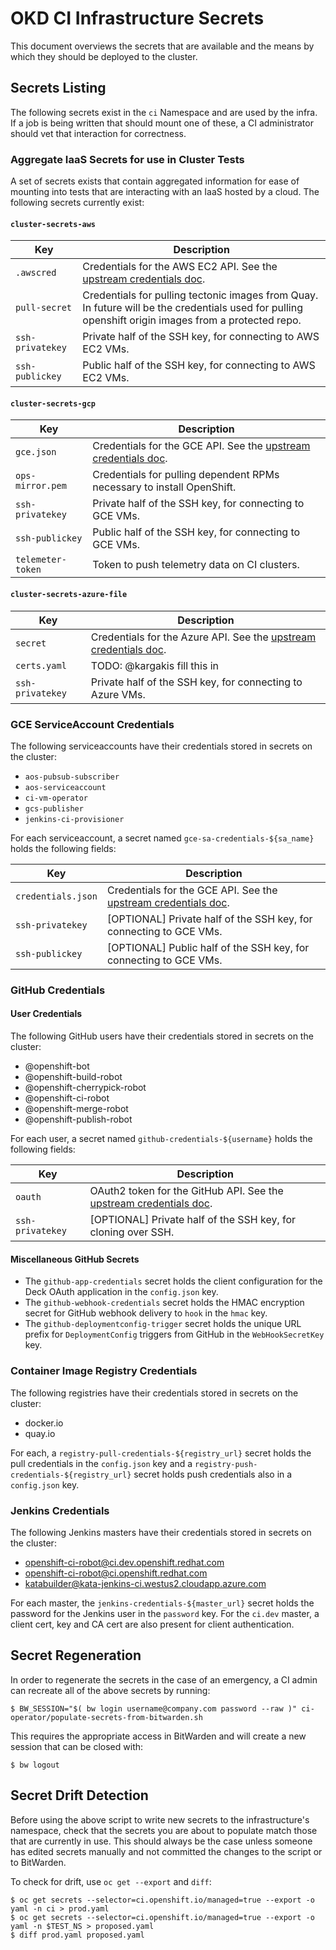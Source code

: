 # OKD CI Infrastructure Secrets

This document overviews the secrets that are available and the means by which
they should be deployed to the cluster.

## Secrets Listing

The following secrets exist in the `ci` Namespace and are used by the infra. If
a job is being written that should mount one of these, a CI administrator should
vet that interaction for correctness.

### Aggregate IaaS Secrets for use in Cluster Tests

A set of secrets exists that contain aggregated information for ease of mounting
into tests that are interacting with an IaaS hosted by a cloud. The following
secrets currently exist:


#### `cluster-secrets-aws`

|       Key        | Description |
| ---------------- | ----------- |
| `.awscred`       | Credentials for the AWS EC2 API. See the [upstream credentials doc](https://docs.aws.amazon.com/cli/latest/userguide/cli-multiple-profiles.html). |
| `pull-secret`    | Credentials for pulling tectonic images from Quay.  In future will be the credentials used for pulling openshift origin images from a protected repo. |
| `ssh-privatekey` | Private half of the SSH key, for connecting to AWS EC2 VMs. |
| `ssh-publickey`  | Public half of the SSH key, for connecting to AWS EC2 VMs. |

#### `cluster-secrets-gcp`

|        Key        | Description |
| ----------------- | ----------- |
| `gce.json`        | Credentials for the GCE API. See the [upstream credentials doc](https://cloud.google.com/docs/authentication/production). |
| `ops-mirror.pem`  | Credentials for pulling dependent RPMs necessary to install OpenShift. |
| `ssh-privatekey`  | Private half of the SSH key, for connecting to GCE VMs. |
| `ssh-publickey`   | Public half of the SSH key, for connecting to GCE VMs. |
| `telemeter-token` | Token to push telemetry data on CI clusters. |

#### `cluster-secrets-azure-file`

|       Key        | Description |
| ---------------- | ----------- |
| `secret`         | Credentials for the Azure API. See the [upstream credentials doc](https://docs.microsoft.com/en-us/rest/api/apimanagement/apimanagementrest/azure-api-management-rest-api-authentication). |
| `certs.yaml`     | TODO: @kargakis fill this in |
| `ssh-privatekey` | Private half of the SSH key, for connecting to Azure VMs. |

### GCE ServiceAccount Credentials

The following serviceaccounts have their credentials stored in secrets on the
cluster:

 - `aos-pubsub-subscriber`
 - `aos-serviceaccount`
 - `ci-vm-operator`
 - `gcs-publisher`
 - `jenkins-ci-provisioner`

For each serviceaccount, a secret named `gce-sa-credentials-${sa_name}` holds
the following fields:

|        Key         | Description |
| ------------------ | ----------- |
| `credentials.json` | Credentials for the GCE API. See the [upstream credentials doc](https://cloud.google.com/docs/authentication/production). |
| `ssh-privatekey`   | [OPTIONAL] Private half of the SSH key, for connecting to GCE VMs. |
| `ssh-publickey`    | [OPTIONAL] Public half of the SSH key, for connecting to GCE VMs. |

### GitHub Credentials

#### User Credentials

The following GitHub users have their credentials stored in secrets on the
cluster:

 - @openshift-bot
 - @openshift-build-robot
 - @openshift-cherrypick-robot
 - @openshift-ci-robot
 - @openshift-merge-robot
 - @openshift-publish-robot

For each user, a secret named `github-credentials-${username}` holds the
following fields:

|       Key        | Description |
| ---------------- | ----------- |
| `oauth`          | OAuth2 token for the GitHub API. See the [upstream credentials doc](https://developer.github.com/v3/#oauth2-token-sent-in-a-header). |
| `ssh-privatekey` | [OPTIONAL] Private half of the SSH key, for cloning over SSH. |

#### Miscellaneous GitHub Secrets

 - The `github-app-credentials` secret holds the client configuration for the Deck OAuth application in the `config.json` key.
 - The `github-webhook-credentials` secret holds the HMAC encryption secret for GitHub webhook delivery to `hook` in the `hmac` key.
 - The `github-deploymentconfig-trigger` secret holds the unique URL prefix for `DeploymentConfig` triggers from GitHub in the `WebHookSecretKey` key.

### Container Image Registry Credentials

The following registries have their credentials stored in secrets on the cluster:

 - docker.io
 - quay.io

For each, a `registry-pull-credentials-${registry_url}` secret holds the pull
credentials in the `config.json` key and a `registry-push-credentials-${registry_url}`
secret holds push credentials also in a `config.json` key.

### Jenkins Credentials

The following Jenkins masters have their credentials stored in secrets on the
cluster:

 - openshift-ci-robot@ci.dev.openshift.redhat.com
 - openshift-ci-robot@ci.openshift.redhat.com
 - katabuilder@kata-jenkins-ci.westus2.cloudapp.azure.com

For each master, the `jenkins-credentials-${master_url}` secret holds the
password for the Jenkins user in the `password` key. For the `ci.dev` master,
a client cert, key and CA cert are also present for client authentication.

## Secret Regeneration

In order to regenerate the secrets in the case of an emergency, a CI admin can
recreate all of the above secrets by running:

```
$ BW_SESSION="$( bw login username@company.com password --raw )" ci-operator/populate-secrets-from-bitwarden.sh
```

This requires the appropriate access in BitWarden and will create a new session
that can be closed with:

```
$ bw logout
```

## Secret Drift Detection

Before using the above script to write new secrets to the infrastructure's
namespace, check that the secrets you are about to populate match those that
are currently in use. This should always be the case unless someone has edited
secrets manually and not committed the changes to the script or to BitWarden.

To check for drift, use `oc get --export` and `diff`:

```
$ oc get secrets --selector=ci.openshift.io/managed=true --export -o yaml -n ci > prod.yaml
$ oc get secrets --selector=ci.openshift.io/managed=true --export -o yaml -n $TEST_NS > proposed.yaml
$ diff prod.yaml proposed.yaml
```